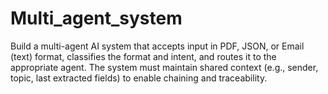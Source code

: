 # Multi_agent_system
Build a multi-agent AI system that accepts input in PDF, JSON, or Email (text) format, classifies the format and intent, and routes it to the appropriate agent. The system must maintain shared context (e.g., sender, topic, last extracted fields) to enable chaining and traceability.
